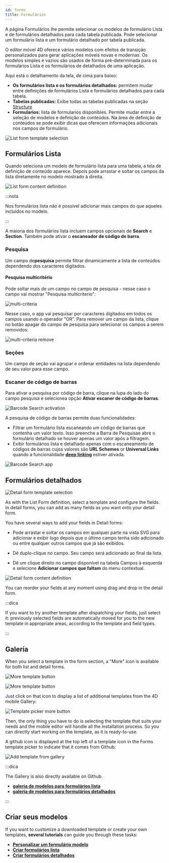 ```yaml
---
id: forms
title: Formulários
---
```


A página Formulários lhe permite selecionar os modelos de formulário Lista e de formulários detalhados para cada tabela publicada. Pode selecionar um formulário lista e um formulário detalhado por tabela publicada.

O editor móvel 4D oferece vários modelos com efeitos de transição personalizados para gerar aplicações móveis novas e modernas. Os modelos simples e vazios são usados de forma pré-determinada para os formulários Lista e os formulários de detalhados de uma aplicação.

Aqui está o detalhamento da tela, de cima para baixo:

* **Os formulários lista e os formulários detalhados:** permitem mudar entre definições de  formulários Lista e  formulários detalhados para cada tabela.
* **Tabelas publicadas:** Exibe todas as tabelas publicadas na seção  [Structure](structure.md)
* **Formularios:** lista de formularios disponibles. Permite  mudar entre a seleção de modelos e definição de conteúdos. Na área de definição de conteúdos se pode exibir dicas que oferecem informações adicionais nos campos de formulário.


![List form template selection](img/Forms-section-templates-selection-4D-for-iOS.png)



## Formulários Lista

Quando seleciona um modelo de formulário lista para uma tabela, a tela de definição de conteúdo aparece. Depois pode arrastar e soltar os campos da lista diretamente no modelo mostrado à direita.

![List form content definition](img/Forms-section-content-definition-4D-for-iOS.png)

:::nota

Nos formulários lista não é possível adicionar mais campos do que aqueles incluídos no modelo.

:::

A maioria dos formulários lista incluem campos opcionais de **Search** e **Section**. Também pode ativar o  **escaneador de código de barra**.


### Pesquisa

Um campo de**pesquisa** permite filtrar dinamicamente a lista de conteúdos dependendo dos caracteres digitados.

#### Pesquisa multicritério

Pode soltar mais de um campo no campo de pesquisa - nesse caso o campo vai mostrar "Pesquisa multicriterio":

![multi-criteria](img/multi-criteria.png)

Nesse caso, o app vai pesquisar por caracteres digitados em todos os campos usando o operador "OR". Para remover um campo da lista, clique no botão apagar do campo de pesquisa para selecionar os campos a serem removidos:

![multi-criteria remove](img/multi-criteria-search-forms-section-remove-fields.png)


### Seções

Um campo de seção vai agrupar e ordenar entidades na lista dependendo de seu valor para esse campo.



### Escaner de código de barras

Para ativar a pesquisa por código de barra, clique na lupa do lado do campo pesquisa e selecionea opção **Ativar escaner de código de barras**.

![Barcode Search activation](img/project-editor-Qrcode-barcode-search-4D-for-iOS.gif)

A pesquisa de código de barras permite duas funcionalidades:

* Filtrar um formulário lista escaneando um código de barras que contenha um valor texto. Isso preenche a Barra de Pesquisae abre o formulário detalhado se houver apenas um valor após a filtragem.
* Exibir formulários lista e detalhado apenas com o escaneamento de códigos de barras cujos valores são **URL Schemes** or **Universal Links** quando a funcionalidade [**deep linking**](../special-features/deep-linking.md) estiver ativada.

![Barcode Search app](img/text-Qrcode-barcode-search-4D-for-iOS.gif)


## Formulários detalhados

![Detail form template selection](img/Forms-section-detail-form-templates-selection-4D-for-iOS.png)

As with the List Form definition, select a template and configure the fields. In detail forms, you can add as many fields as you want onto your detail form.

You have several ways to add your fields in Detail forms:

* Pode arrastar e soltar os campos em qualquer parte na vista SVG para adicionar e exibir logo depois que o último campo tenha sido adicionado ou entre qualquer outros campos que já são exibidos.

* Dê duplo-clique no campo. Seu campo será adicionado ao final da lista.

* Dê um clique direito no campo disponível na tabela Campos à esquerda e selecione **Adicionar campos que faltam** do menu contextual.

![Detail form content definition](img/Forms-section-detail-form-content-definition-4D-for-iOS.png)


You can reorder your fields at any moment using drag and drop in the detail form.

:::dica

If you want to try another template after dispatching your fields, just select it: previously selected fields are automatically moved for you to the new template in appropriate areas, according to the template and field types.

:::


## Galería

When you select a template in the form section, a "More" icon is available for both list and detail forms.

![More template button](img/more.png)

![More template button](img/Forms-more-button.png)

Just click on that icon to display a list of additional templates from the 4D mobile Gallery:

![Template picker more button](img/Forms-template-gallery.png)

Then, the only thing you have to do is selecting the template that suits your needs and the mobile editor will handle all the installation process. So you can directly start working on the template, as it is ready-to-use.

A github icon is displayed at the top left of a template icon in the Forms template picker to indicate that it comes from Github:

![Add template from gallery](img/indicator-template-github.png)


:::dica

The Gallery is also directly available on Github.
- [**galeria de modelos para formulários lista**](https://4d-for-ios.github.io/gallery/#/type/list-detail/picker/0)
- [**galeria de modelos para formulários detalhados**](https://4d-for-ios.github.io/gallery/#/type/form-detail/picker/0)

:::

## Criar seus modelos

If you want to customize a downloaded template or create your own templates, **several tutorials** can guide you through these tasks:

- [**Personalizar um formulário modelo**](../tutorials/gallery/update-gallery-template.md)
- [**Criar formulários lista**](../tutorials/creating-list-forms/list-form-template.md)
- [**Criar formulários detalhados**](../tutorials/creating-detail-forms/detail-form-template.md)